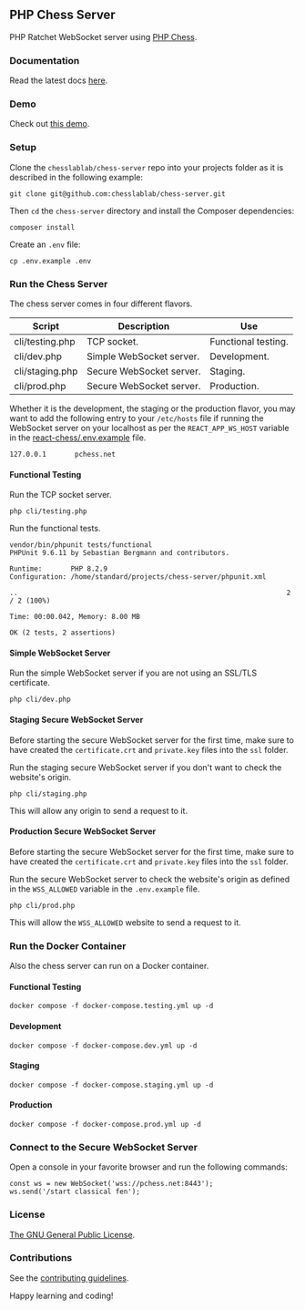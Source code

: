 ## PHP Chess Server

PHP Ratchet WebSocket server using [PHP Chess](https://github.com/chesslablab/php-chess).

### Documentation

Read the latest docs [here](https://php-chess-server.readthedocs.io/en/latest/).

### Demo

Check out [this demo](https://www.chesslablab.com).

### Setup

Clone the `chesslablab/chess-server` repo into your projects folder as it is described in the following example:

```
git clone git@github.com:chesslablab/chess-server.git
```

Then `cd` the `chess-server` directory and install the Composer dependencies:
```
composer install
```

Create an `.env` file:
```
cp .env.example .env
```

### Run the Chess Server

The chess server comes in four different flavors.

| Script | Description | Use |
| ------ | ----------- | --- |
| cli/testing.php | TCP socket. | Functional testing. |
| cli/dev.php | Simple WebSocket server. | Development. |
| cli/staging.php | Secure WebSocket server. | Staging. |
| cli/prod.php | Secure WebSocket server. | Production. |


Whether it is the development, the staging or the production flavor, you may want to add the following entry to your `/etc/hosts` file if running the WebSocket server on your localhost as per the `REACT_APP_WS_HOST` variable in the [react-chess/.env.example](https://github.com/chesslablab/react-chess/blob/master/.env.example) file.

```
127.0.0.1       pchess.net
```

#### Functional Testing

Run the TCP socket server.

```
php cli/testing.php
```

Run the functional tests.

```
vendor/bin/phpunit tests/functional
PHPUnit 9.6.11 by Sebastian Bergmann and contributors.

Runtime:       PHP 8.2.9
Configuration: /home/standard/projects/chess-server/phpunit.xml

..                                                                  2 / 2 (100%)

Time: 00:00.042, Memory: 8.00 MB

OK (2 tests, 2 assertions)
```

#### Simple WebSocket Server

Run the simple WebSocket server if you are not using an SSL/TLS certificate.

```
php cli/dev.php
```

#### Staging Secure WebSocket Server

Before starting the secure WebSocket server for the first time, make sure to have created the `certificate.crt` and `private.key` files into the `ssl` folder.

Run the staging secure WebSocket server if you don't want to check the website's origin.

```
php cli/staging.php
```

This will allow any origin to send a request to it.

#### Production Secure WebSocket Server

Before starting the secure WebSocket server for the first time, make sure to have created the `certificate.crt` and `private.key` files into the `ssl` folder.

Run the secure WebSocket server to check the website's origin as defined in the `WSS_ALLOWED` variable in the `.env.example` file.

```
php cli/prod.php
```

This will allow the `WSS_ALLOWED` website to send a request to it.

### Run the Docker Container

Also the chess server can run on a Docker container.

#### Functional Testing

```
docker compose -f docker-compose.testing.yml up -d
```

#### Development

```
docker compose -f docker-compose.dev.yml up -d
```

#### Staging

```
docker compose -f docker-compose.staging.yml up -d
```

#### Production

```
docker compose -f docker-compose.prod.yml up -d
```

### Connect to the Secure WebSocket Server

Open a console in your favorite browser and run the following commands:

```
const ws = new WebSocket('wss://pchess.net:8443');
ws.send('/start classical fen');
```

### License

[The GNU General Public License](https://github.com/chesslablab/chess-server/blob/master/LICENSE).

### Contributions

See the [contributing guidelines](https://github.com/chesslablab/chess-server/blob/master/CONTRIBUTING.md).

Happy learning and coding!
